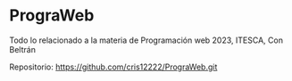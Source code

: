 # PrograWeb
Todo lo relacionado a la materia de Programación web 2023, ITESCA, Con Beltrán

Repositorio: https://github.com/cris12222/PrograWeb.git
